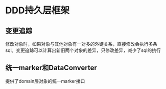 # DDD持久层框架

## 变更追踪

修改对象时，如果对象与其他对象有一对多的外键关系，直接修改会执行多条sql。变更追踪可以计算出新旧两个对象的差异，只修改差异，减少了sql的执行

## 统一marker和DataConverter

提供了domain层对象的统一marker接口